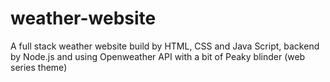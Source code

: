 # weather-website
A full stack weather website build by HTML, CSS and Java Script, backend by Node.js and using Openweather API with a bit of Peaky blinder (web series theme)

